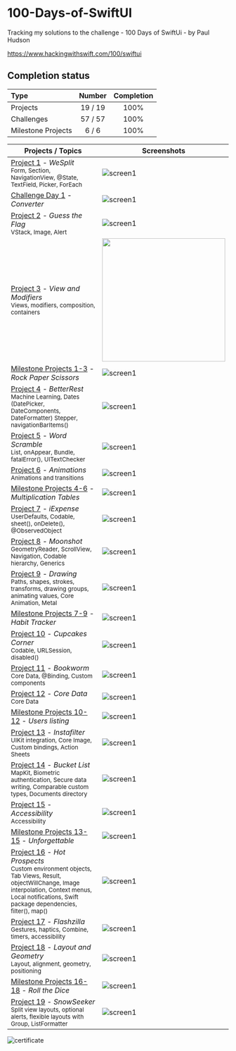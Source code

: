 # 100-Days-of-SwiftUI #

Tracking my solutions to the challenge - 100 Days of SwiftUi - by Paul Hudson

https://www.hackingwithswift.com/100/swiftui

## Completion status

Type               | Number  | Completion
:---               |  :---:  |   :---:
Projects           | 19 / 19 | 100%
Challenges         | 57 / 57 | 100%
Milestone Projects |  6 / 6  | 100%

Projects / Topics                                                                                                                                                            | Screenshots
---                                                                                                                                                                          |---
[Project 1](P01-WeSplit) - *WeSplit*   <br/><sub> Form, Section, NavigationView, @State, TextField, Picker, ForEach </sub>                                                   | ![screen1](P01-WeSplit/screenshot/screenshot1.gif) |
[Challenge Day 1](P01-Challenge) - *Converter*                                                                                                                               | ![screen1](P01-Challenge/screenshot/screenshot1.gif) |
[Project 2](P02-GuessTheFlag) - *Guess the Flag*  <br/> <sub> VStack, Image, Alert </sub>                                                                                    | ![screen1](P02-GuessTheFlag/screenshot/screenshot1.gif) |
[Project 3](P03-ViewsAndModifiers) - *View and Modifiers*   <br/><sub> Views, modifiers, composition, containers </sub>                                                      | <img src="P03-ViewsAndModifiers/screenshot/screenshot1.png" width="280"/> |
[Milestone Projects 1-3](P03-Milestone-RockPaperScissors) - *Rock Paper Scissors*                                                                                            | ![screen1](P03-Milestone-RockPaperScissors/screenshot/screenshot1.gif) |
[Project 4](P04-BetterRest) - *BetterRest*   <br/><sub> Machine Learning, Dates (DatePicker, DateComponents, DateFormatter) Stepper, navigationBarItems() </sub>             | ![screen1](P04-BetterRest/screenshot/screemshot1.gif) |
[Project 5](P05-WordScramble) - *Word Scramble*   <br/><sub> List, onAppear, Bundle, fatalError(), UITextChecker </sub>                                                      | ![screen1](P05-WordScramble/screenshot/screenshot1.gif) |
[Project 6](P06-Animations) - *Animations*  <br/><sub> Animations and transitions </sub>                                                                                     | ![screen1](P06-Animations/screenshot/screenshot1.gif) |
[Milestone Projects 4-6](P06-Milestone-Multiplication) - *Multiplication Tables*                                                                                             | ![screen1](P06-Milestone-Multiplication/screenshot/screenshot1.gif) |
[Project 7](P07-iExpense) - *iExpense*  <br/><sub> UserDefaults, Codable, sheet(), onDelete(), @ObservedObject </sub>                                                        | ![screen1](P07-iExpense/screenshot/screenshot1.gif) |
[Project 8](P08-MoonShot) - *Moonshot*   <br/><sub> GeometryReader, ScrollView, Navigation, Codable hierarchy, Generics </sub>                                               | ![screen1](P08-MoonShot/screenshot/screenshot1.gif) |
[Project 9](P09-Drawing) - *Drawing*  <br/><sub> Paths, shapes, strokes, transforms, drawing groups, animating values, Core Animation, Metal </sub>                          | ![screen1](P09-Drawing/screenshot/screenshot1.gif) |
[Milestone Projects 7-9](P09-Milestone-Habito) - *Habit Tracker*                                                                                                             | ![screen1](P09-Milestone-Habito/screenshot/screenshot1.gif) |
[Project 10](P10-CupcakeCorner) - *Cupcakes Corner*    <br/><sub> Codable, URLSession, disabled() </sub>                                                                     | ![screen1](14-Project10/screenshots/small/screen01.png) |
[Project 11](P11-Bookworm) - *Bookworm*   <br/><sub> Core Data, @Binding, Custom components </sub>                                                                           | ![screen1](15-Project11/screenshots/small/screen01.png) |
[Project 12](P12-CoreDataProject) - *Core Data*   <br/><sub> Core Data </sub>                                                                                                | ![screen1](16-Project12/screenshots/small/screen01.png) |
[Milestone Projects 10-12](P12-Milestone-UsersList) - *Users listing*                                                                                                        | ![screen1](17-Milestone-Projects10-12/screenshots/small/screen01.png) |
[Project 13](P13-Instafilter) - *Instafilter*   <br/><sub> UIKit integration, Core Image, Custom bindings, Action Sheets </sub>                                              | ![screen1](18-Project13/screenshots/small/screen01.png) |
[Project 14](P14-BucketList) - *Bucket List*    <br/><sub> MapKit, Biometric authentication, Secure data writing, Comparable custom types, Documents directory </sub>        | ![screen1](19-Project14/screenshots/small/screen01.png)  |
[Project 15](P15-AccessibilityApp) - *Accessibility*   <br/><sub> Accessibility </sub>                                                                                       | ![screen1](20-Project15/screenshots/small/screen01.png) |
[Milestone Projects 13-15](P15-Milestone-Unforgettable) - *Unforgettable*                                                                                                    | ![screen1](21-Milestone-Projects13-15/screenshots/small/screen01.png) |
[Project 16](P16-HotProspects) - *Hot Prospects*    <br/><sub> Custom environment objects, Tab Views, Result, objectWillChange, Image interpolation, Context menus, Local notifications, Swift package dependencies, filter(), map() </sub> | ![screen1](22-Project16/screenshots/small/screen01.png)  |
[Project 17](P17-Flashzilla) - *Flashzilla*  <br/><sub> Gestures, haptics, Combine, timers, accessibility </sub>                                                             | ![screen1](23-Project17/screenshots/small/screen01.png) |
[Project 18](P18-LayoutAndGeometry) - *Layout and Geometry*   <br/><sub> Layout, alignment, geometry, positioning </sub>                                                     | ![screen1](24-Project18/screenshots/small/screen01.png) |
[Milestone Projects 16-18](P18-Milestone-DiceRoll) - *Roll the Dice*                                                                                                         | ![screen1](25-Milestone-Projects16-18/screenshots/small/screen01.png)  |
[Project 19](P19-SnowSeeker) - *SnowSeeker*    <br/><sub> Split view layouts, optional alerts, flexible layouts with Group, ListFormatter </sub>                             | ![screen1](26-Project19/screenshots/small/screen01.png)|

![certificate](xcertificate.jpg)
